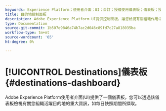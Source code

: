 ```yaml
---
keywords: Experience Platform；使用者介面；UI；自訂；授權使用儀表板；儀表板；授權使用；權益；使用
title: 目的地控制面板
description: Adobe Experience Platform UI提供控制面板，讓您檢視有關組織作用中目的地的重要資訊。
type: Documentation
source-git-commit: 1b507e9846a74b7ac2d046c89fd7c27a818035ba
workflow-type: tm+mt
source-wordcount: '65'
ht-degree: 0%

---
```



# [!UICONTROL Destinations]儀表板 {#destinations-dashboard}

Adobe Experience Platform使用者介面(UI)提供了一個儀表板，您可以透過該儀表板檢視有關您組織活躍目的地的重大資訊，如每日快照期間所擷取。

<!--
Broken links; this article is not in TOC

For detailed instructions on how to access and interact with the destinations dashboard in the UI, as well as to learn more about the available metrics displayed in the dashboard, please visit the [destinations dashboard guide](../dashboards/guides/destinations.md).  

For an overview of all of the dashboard features within Experience Platform, please begin by reading the [dashboards overview](../../dashboards/home.md).

![](images/destinations-dashboard/dashboard-overview.png)
-->
